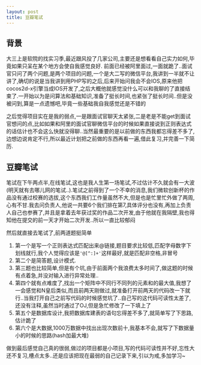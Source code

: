 ```yaml
---
layout: post
title: 豆瓣笔试
---
```

## 背景 ##
大三上是软院的找实习季,最近跟风投了几家公司,主要还是想看看自己实力如何,毕竟如果只呆在某个地方会使自我感觉良好.
前面已经被阿里面过,一面就跪了..面试官只问了两个问题,是两个项目的问题,一个是大二写的微信平台,我讲到一半就不让讲了,确切的说是当我讲到用PHP写的之后,后来开始问我会不会IOS,原来他把cocos2d-x引擎当成IOS开发了,之后大概他就感觉没什么可以和我聊的了直接结束了.一开始以为是问算法和基础知识,准备了挺长时间,也紧张了挺长时间..但是没被问到,算是一点遗憾吧,毕竟一些基础我自我感觉还是不错的

之后觉得项目实在是我的弱点,一是跟面试官聊天太紧张,二是老是不能get到面试官想问的点,比如如果和阿里的面试官聊微信平台的时候如果直接说到正则表达式的话估计也不会这么快就没得聊..当然最重要的是以前做的东西我都忘得差不多了,边想边说肯定不行,所以最近计划把之前做的东西再看一遍,借此复习,并完善一下简历.

## 豆瓣笔试 ##
笔试在下午两点半,在线笔试,这也是我人生第一场笔试,不过估计不久就会有一大波(明天就有去哪儿网的笔试..).笔试之前得到了一个不幸的消息,我们微软创新杯的作品没有通过校赛的选拔,这个东西我们工作量虽然不大,但是也是忙里忙外做了两周,心有不甘.我去问负责人,他说一共要6个我们排在第7,具体评分也没有,再加上负责人自己也参赛了,并且是拿着去年获过奖的作品二次开发,由于他就在我隔壁,我也得知他在提交的前一天才开始二次开发..所以一直比较郁闷

然后就直接去笔试了,前两道题挺简单  
 1. 第一个是写一个正则表达式匹配出来@链接,题目要求比较低,匹配字母数字下划线就行,我个人觉得应该是`'@[^:]+'`这样最好,就是匹配非空格,非冒号
 2. 第二个是简答题,设计模式.
 3. 第三题也比较简单,但是有个坑,由于前面两个我浪费太多时间了,做这题的时候有点着急,并没对输入进行异常处理..
 4. 第四个就有点难度了,找出一个矩阵中不同行不同列的元素和的最大值,我想了一会感觉和N皇后类似,而且前两天刚做过,就准备打开前两天的代码改一下就行..当我打开自己之前写代码的时候感觉坑了..自己写的这代码可读性太差了,还没有注释,虽然当时通过了OJ,但是急忙修改了一下填上了
 5. 第五个是数据库设计,我把数据库建表的语句忘得差不多了,就简单写了下思路,估计跪了
 6. 第六个是大数据,1000万数据中找出出现次数前十,我基本不会,就写了下数据量小的时候的思路(hash加最大堆)

做到最后感觉自己真的很弱,做过的项目都是小项目,写的代码可读性并不好,忘性大还不复习,槽点太多..还是应该把现在最弱的自己记录下来,引以为戒,多加学习~
 
